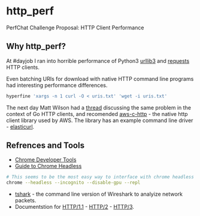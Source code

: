 # http_perf
PerfChat Challenge Proposal: HTTP Client Performance 

## Why http_perf?
At #dayjob I ran into horrible performance of Python3 [urllib3](https://pypi.org/project/urllib3/) and [requests](https://pypi.org/project/requests/) HTTP clients.

Even batching URIs for download with native HTTP command line programs had interesting performance differences.
```bash
hyperfine 'xargs -n 1 curl -O < uris.txt' 'wget -i uris.txt' 
```
The next day Matt Wilson had a [thread](https://twitter.com/_msw_/status/1575942237426311168) discussing the same problem in the context of Go HTTP clients, and recomended [aws-c-http](https://github.com/awslabs/aws-c-http) - the native http client library used by AWS. The library has an example command line driver - [elasticurl](https://github.com/awslabs/aws-c-http/tree/main/bin/elasticurl).


## Refrences and Tools
* [Chrome Developer Tools](https://developer.chrome.com/docs/devtools/network/)
* [Guide to Chrome Headless](https://nira.com/chrome-headless/)

```bash
# This seems to be the most easy way to interface with chrome headless on the command line.
chrome --headless --incognito --disable-gpu --repl
```

* [tshark](https://www.wireshark.org/docs/man-pages/tshark.html) - the command line version of Wireshark to analyize network packets.
* Documentstion for [HTTP/1.1](https://www.rfc-editor.org/rfc/rfc7231) - [HTTP/2](https://http2.github.io) - [HTTP/3](https://quicwg.org).



